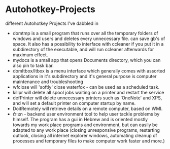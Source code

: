 # Autohotkey-Projects
different Autohotkey Projects I've dabbled in
* domtmp is a small program that runs over all the temporary folders of windows and users and deletes every unnecessary file. can save gb's of space. It also has a possibility to interface with ccleaner if you put it in a subdirectory of the executable, and will run ccleaner afterwards for maximum effect.
* mydocs is a small app that opens Documents directory, which you can also pin to task bar.
* domItbox/Itbox is a menu interface which generally comes with assorted applications in it's subdirectory and it's general purpose is computer maintenance and troubleshooting
* wfclose will 'softly' close waterfox - can be used as a scheduled task.
* killpr will delete all spool jobs waiting on a printer and restart the service
* defPrinter will delete unnecessary printers such as 'OneNote' and XPS, and will set a default printer on computer startup by name.
* DoitRemotely will retrieve details on a remote computer, based on WMI.
* הצילו - backend user environment tool to help user tackle problems by himself. The program has a gui in Hebrew and is oriented mostly towards my work place programs and environment, but can easily be adapted to any work place (closing unresponsive programs, restarting outlook, closing all internet explorer windows, automating cleanup of processes and temporary files to make computer work faster and more.) 
